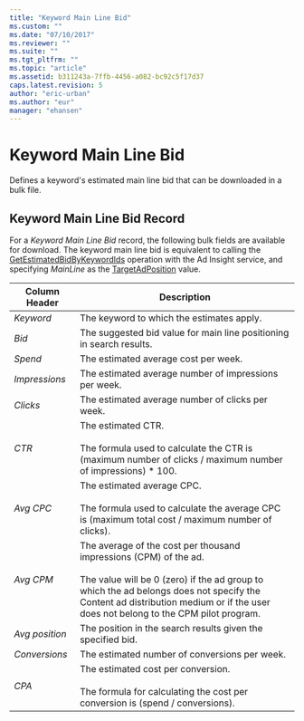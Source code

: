 ```yaml
---
title: "Keyword Main Line Bid"
ms.custom: ""
ms.date: "07/10/2017"
ms.reviewer: ""
ms.suite: ""
ms.tgt_pltfrm: ""
ms.topic: "article"
ms.assetid: b311243a-7ffb-4456-a082-bc92c5f17d37
caps.latest.revision: 5
author: "eric-urban"
ms.author: "eur"
manager: "ehansen"
---
```

# Keyword Main Line Bid
Defines a keyword's estimated main line bid that can be downloaded in a bulk file.

## <a name="keywordmainlinebid"></a>Keyword Main Line Bid Record
For a *Keyword Main Line Bid* record, the following bulk fields are available for download. The keyword main line bid is equivalent to calling the [GetEstimatedBidByKeywordIds](~/adinsight-api/getestimatedbidbykeywordids-service-operation.md) operation with the Ad Insight service, and specifying *MainLine* as the [TargetAdPosition](http://msdn.microsoft.com/library/bing-ads-ad-insight-targetadposition.aspx) value.

|Column Header|Description|
|-----------------|---------------|
|*Keyword*|The keyword to which the estimates apply.|
|*Bid*|The suggested bid value for main line positioning in search results.|
|*Spend*|The estimated average cost per week.|
|*Impressions*|The estimated average number of impressions per week.|
|*Clicks*|The estimated average number of clicks per week.|
|*CTR*|The estimated CTR.<br /><br />The formula used to calculate the CTR is (maximum number of clicks / maximum number of impressions) &#42; 100.|
|*Avg CPC*|The estimated average CPC.<br /><br />The formula used to calculate the average CPC is (maximum total cost / maximum number of clicks).|
|*Avg CPM*|The average of the cost per thousand impressions (CPM) of the ad.<br/><br/>The value will be 0 (zero) if the ad group to which the ad belongs does not specify the Content ad distribution medium or if the user does not belong to the CPM pilot program.|
|*Avg position*|The position in the search results given the specified bid.|
|*Conversions*|The estimated number of conversions per week.|
|*CPA*|The estimated cost per conversion.<br /><br />The formula for calculating the cost per conversion is (spend / conversions).|
